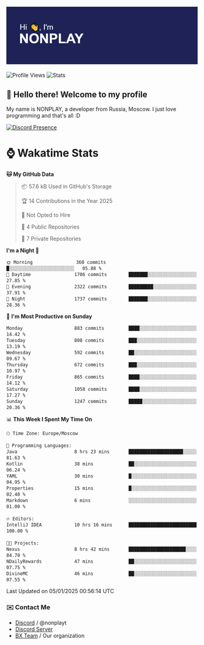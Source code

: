 ![Discord Presence](./header.png)
<br></br>
![Profile Views](https://komarev.com/ghpvc/?username=NONPLAYT&color=blue&style=for-the-badge)
![Stats](https://img.shields.io/badge/0%25-OPTIMIZED-orange?style=for-the-badge)


## :wave: Hello there! Welcome to my profile

My name is NONPLAY, a developer from Russia, Moscow. I just love programming and that's all :D

[![Discord Presence](https://lanyard.cnrad.dev/api/597087584090587177?showDisplayName=true)](https://discord.com/users/597087584090587177) 

# ⌚ Wakatime Stats

<!--START_SECTION:waka-->
**🐱 My GitHub Data** 

> 📦 57.6 kB Used in GitHub's Storage 
 > 
> 🏆 14 Contributions in the Year 2025
 > 
> 🚫 Not Opted to Hire
 > 
> 📜 4 Public Repositories 
 > 
> 🔑 7 Private Repositories 
 > 
**I'm a Night 🦉** 

```text
🌞 Morning                360 commits         █░░░░░░░░░░░░░░░░░░░░░░░░   05.88 % 
🌆 Daytime                1706 commits        ███████░░░░░░░░░░░░░░░░░░   27.85 % 
🌃 Evening                2322 commits        █████████░░░░░░░░░░░░░░░░   37.91 % 
🌙 Night                  1737 commits        ███████░░░░░░░░░░░░░░░░░░   28.36 % 
```
📅 **I'm Most Productive on Sunday** 

```text
Monday                   883 commits         ████░░░░░░░░░░░░░░░░░░░░░   14.42 % 
Tuesday                  808 commits         ███░░░░░░░░░░░░░░░░░░░░░░   13.19 % 
Wednesday                592 commits         ██░░░░░░░░░░░░░░░░░░░░░░░   09.67 % 
Thursday                 672 commits         ███░░░░░░░░░░░░░░░░░░░░░░   10.97 % 
Friday                   865 commits         ████░░░░░░░░░░░░░░░░░░░░░   14.12 % 
Saturday                 1058 commits        ████░░░░░░░░░░░░░░░░░░░░░   17.27 % 
Sunday                   1247 commits        █████░░░░░░░░░░░░░░░░░░░░   20.36 % 
```


📊 **This Week I Spent My Time On** 

```text
🕑︎ Time Zone: Europe/Moscow

💬 Programming Languages: 
Java                     8 hrs 23 mins       ████████████████████░░░░░   81.63 % 
Kotlin                   38 mins             ██░░░░░░░░░░░░░░░░░░░░░░░   06.24 % 
YAML                     30 mins             █░░░░░░░░░░░░░░░░░░░░░░░░   04.95 % 
Properties               15 mins             █░░░░░░░░░░░░░░░░░░░░░░░░   02.48 % 
Markdown                 6 mins              ░░░░░░░░░░░░░░░░░░░░░░░░░   01.00 % 

🔥 Editors: 
IntelliJ IDEA            10 hrs 16 mins      █████████████████████████   100.00 % 

🐱‍💻 Projects: 
Nexus                    8 hrs 42 mins       █████████████████████░░░░   84.70 % 
NDailyRewards            47 mins             ██░░░░░░░░░░░░░░░░░░░░░░░   07.75 % 
DivineMC                 46 mins             ██░░░░░░░░░░░░░░░░░░░░░░░   07.55 % 
```


 Last Updated on 05/01/2025 00:56:14 UTC
<!--END_SECTION:waka-->

### ✉️ Contact Me

- [Discord](https://discord.com/users/597087584090587177) / @nonplayt
- [Discord Server](https://discord.gg/p7cxhw7E2M)
- [BX Team](https://github.com/BX-Team) / Our organization
